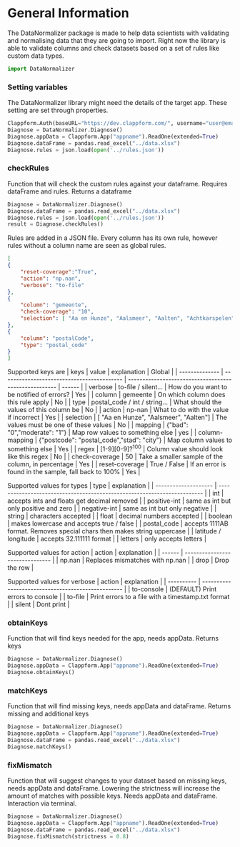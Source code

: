 # General Information
The DataNormalizer package is made to help data scientists with validating and normalising data that they are going to import. Right now the library is able to validate columns and check datasets based on a set of rules like custom data types. 
 
```python
import DataNormalizer
```

### Setting variables
The DataNormalizer library might need the details of the target app. These setting are set through properties.
```python
Clappform.Auth(baseURL="https://dev.clappform.com/", username="user@email.com", password="password")
Diagnose = DataNormalizer.Diagnose()
Diagnose.appData = Clappform.App("appname").ReadOne(extended=True)
Diagnose.dataFrame = pandas.read_excel("../data.xlsx")
Diagnose.rules = json.load(open('../rules.json'))
```

### checkRules
Function that will check the custom rules against your dataframe. Requires dataFrame and rules. Returns a dataframe
```python
Diagnose = DataNormalizer.Diagnose()
Diagnose.dataFrame = pandas.read_excel("../data.xlsx")
Diagnose.rules = json.load(open('../rules.json'))
result = Diagnose.checkRules()
```
Rules are added in a JSON file. Every column has its own rule, however rules without a column name are seen as global rules. 
```json
[
{
    "reset-coverage":"True",
    "action": "np.nan",
    "verbose": "to-file"
},
{ 
    "column": "gemeente",
    "check-coverage": "10",
    "selection": [ "Aa en Hunze", "Aalsmeer", "Aalten", "Achtkarspelen"]
},
{
    "column": "postalCode",
    "type": "postal_code"
}
]
```
Supported keys are
| keys           | value                                      | explanation                                           | Global |
| -------------- | ------------------------------------------ | ----------------------------------------------------- | ------ |
| verbose        | to-file / silent...                        | How do you want to be notified of errors?             | Yes    |
| column         | gemeente                                   | On which column does this rule apply                  | No     |
| type           | postal_code / int / string...              | What should the values of this column be              | No     |
| action         | np-nan                                     | What to do with the value if incorrect                | Yes    |
| selection      | [ "Aa en Hunze", "Aalsmeer", "Aalten"]     | The values must be one of these values                | No     |
| mapping        | {"bad": "0","moderate": "1"}               | Map row values to something else                      | yes    |
| column-mapping | {"postcode": "postal_code","stad": "city"} | Map column values to something else                   | Yes    |
| regex          | [1-9][0-9]?$^100$                          | Column value should look like this regex              | No     |
| check-coverage | 50                                         | Take a smaller sample of the column, in percentage    | Yes    |
| reset-coverage | True / False                               | If an error is found in the sample, fall back to 100% | Yes    |

Supported values for types
| type                 | explanation                                                              |
| -------------------- | ------------------------------------------------------------------------ |
| int                  | accepts ints and floats get decimal removed                              |
| positive-int         | same as int but only positive and zero                                   |
| negative-int         | same as int but only negative                                            |
| string               | characters accepted                                                      |
| float                | decimal numbers accepted                                                 |
| boolean              | makes lowercase and accepts true / false                                 |
| postal_code          | accepts 1111AB format. Removes special chars then makes string uppercase |
| latitude / longitude | accepts 32.111111 format                                                 |
| letters              | only accepts letters                                                     |

Supported values for action
| action | explanation                     |
| ------ | ------------------------------- |
| np.nan | Replaces mismatches with np.nan |
| drop   | Drop the row                    |

Supported values for verbose
| action     | explanation                                        |
| ---------- | -------------------------------------------------- |
| to-console | (DEFAULT) Print errors to console                  |
| to-file    | Print errors to a file with a timestamp.txt format |
| silent     | Dont print                                         |

### obtainKeys
Function that will find keys needed for the app, needs appData. Returns keys
```python
Diagnose = DataNormalizer.Diagnose()
Diagnose.appData = Clappform.App("appname").ReadOne(extended=True)
Diagnose.obtainKeys()
```

### matchKeys
Function that will find missing keys, needs appData and dataFrame. Returns missing and additional keys
```python
Diagnose = DataNormalizer.Diagnose()
Diagnose.appData = Clappform.App("appname").ReadOne(extended=True)
Diagnose.dataFrame = pandas.read_excel("../data.xlsx")
Diagnose.matchKeys()
```

### fixMismatch
Function that will suggest changes to your dataset based on missing keys, needs appData and dataFrame. Lowering the strictness will increase the amount of matches with possible keys. Needs appData and dataFrame. Interaction via terminal.
```python
Diagnose = DataNormalizer.Diagnose()
Diagnose.appData = Clappform.App("appname").ReadOne(extended=True)
Diagnose.dataFrame = pandas.read_excel("../data.xlsx")
Diagnose.fixMismatch(strictness = 0.8)
```